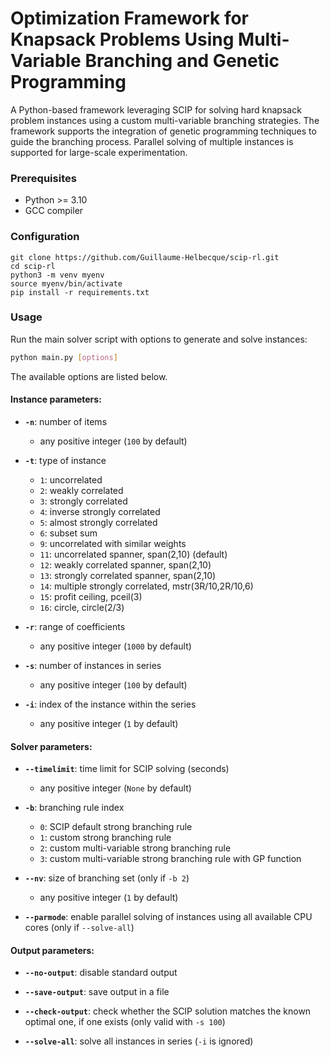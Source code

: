 # Optimization Framework for Knapsack Problems Using Multi-Variable Branching and Genetic Programming

A Python-based framework leveraging SCIP for solving hard knapsack problem instances using a custom multi-variable branching strategies. The framework supports the integration of genetic programming techniques to guide the branching process. Parallel solving of multiple instances is supported for large-scale experimentation.

### Prerequisites

- Python >= 3.10
- GCC compiler

### Configuration

```shell
git clone https://github.com/Guillaume-Helbecque/scip-rl.git
cd scip-rl
python3 -m venv myenv
source myenv/bin/activate
pip install -r requirements.txt
```

### Usage

Run the main solver script with options to generate and solve instances:

```bash
python main.py [options]
```

The available options are listed below.

#### Instance parameters:

- **`-n`**: number of items
  - any positive integer (`100` by default)

- **`-t`**: type of instance
  - `1`: uncorrelated
  - `2`: weakly correlated
  - `3`: strongly correlated
  - `4`: inverse strongly correlated
  - `5`: almost strongly correlated
  - `6`: subset sum
  - `9`: uncorrelated with similar weights
  - `11`: uncorrelated spanner, span(2,10) (default)
  - `12`: weakly correlated spanner, span(2,10)
  - `13`: strongly correlated spanner, span(2,10)
  - `14`: multiple strongly correlated, mstr(3R/10,2R/10,6)
  - `15`: profit ceiling, pceil(3)
  - `16`: circle, circle(2/3)

- **`-r`**: range of coefficients
  - any positive integer (`1000` by default)

- **`-s`**: number of instances in series
  - any positive integer (`100` by default)

- **`-i`**: index of the instance within the series
  - any positive integer (`1` by default)

#### Solver parameters:

- **`--timelimit`**: time limit for SCIP solving (seconds)
  - any positive integer (`None` by default)

- **`-b`**: branching rule index
  - `0`: SCIP default strong branching rule
  - `1`: custom strong branching rule
  - `2`: custom multi-variable strong branching rule
  - `3`: custom multi-variable strong branching rule with GP function

- **`--nv`**: size of branching set (only if `-b 2`)
  - any positive integer (`1` by default)

- **`--parmode`**: enable parallel solving of instances using all available CPU cores (only if `--solve-all`)

#### Output parameters:

- **`--no-output`**: disable standard output

- **`--save-output`**: save output in a file

- **`--check-output`**: check whether the SCIP solution matches the known optimal one, if one exists (only valid with `-s 100`)

- **`--solve-all`**: solve all instances in series (`-i` is ignored)
